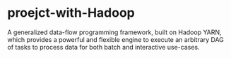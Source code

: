 # proejct-with-Hadoop
A generalized data-flow programming framework, built on Hadoop YARN, which provides a powerful and flexible engine to execute an arbitrary DAG of tasks to process data for both batch and interactive use-cases.
